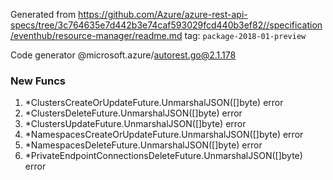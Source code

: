 Generated from https://github.com/Azure/azure-rest-api-specs/tree/3c764635e7d442b3e74caf593029fcd440b3ef82//specification/eventhub/resource-manager/readme.md tag: `package-2018-01-preview`

Code generator @microsoft.azure/autorest.go@2.1.178


### New Funcs

1. *ClustersCreateOrUpdateFuture.UnmarshalJSON([]byte) error
1. *ClustersDeleteFuture.UnmarshalJSON([]byte) error
1. *ClustersUpdateFuture.UnmarshalJSON([]byte) error
1. *NamespacesCreateOrUpdateFuture.UnmarshalJSON([]byte) error
1. *NamespacesDeleteFuture.UnmarshalJSON([]byte) error
1. *PrivateEndpointConnectionsDeleteFuture.UnmarshalJSON([]byte) error
